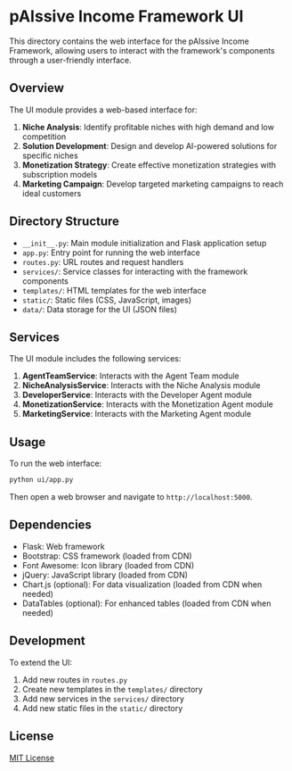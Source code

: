 # pAIssive Income Framework UI

This directory contains the web interface for the pAIssive Income Framework, allowing users to interact with the framework's components through a user-friendly interface.

## Overview

The UI module provides a web-based interface for:

1. **Niche Analysis**: Identify profitable niches with high demand and low competition
2. **Solution Development**: Design and develop AI-powered solutions for specific niches
3. **Monetization Strategy**: Create effective monetization strategies with subscription models
4. **Marketing Campaign**: Develop targeted marketing campaigns to reach ideal customers

## Directory Structure

- `__init__.py`: Main module initialization and Flask application setup
- `app.py`: Entry point for running the web interface
- `routes.py`: URL routes and request handlers
- `services/`: Service classes for interacting with the framework components
- `templates/`: HTML templates for the web interface
- `static/`: Static files (CSS, JavaScript, images)
- `data/`: Data storage for the UI (JSON files)

## Services

The UI module includes the following services:

1. **AgentTeamService**: Interacts with the Agent Team module
2. **NicheAnalysisService**: Interacts with the Niche Analysis module
3. **DeveloperService**: Interacts with the Developer Agent module
4. **MonetizationService**: Interacts with the Monetization Agent module
5. **MarketingService**: Interacts with the Marketing Agent module

## Usage

To run the web interface:

```bash
python ui/app.py
```

Then open a web browser and navigate to `http://localhost:5000`.

## Dependencies

- Flask: Web framework
- Bootstrap: CSS framework (loaded from CDN)
- Font Awesome: Icon library (loaded from CDN)
- jQuery: JavaScript library (loaded from CDN)
- Chart.js (optional): For data visualization (loaded from CDN when needed)
- DataTables (optional): For enhanced tables (loaded from CDN when needed)

## Development

To extend the UI:

1. Add new routes in `routes.py`
2. Create new templates in the `templates/` directory
3. Add new services in the `services/` directory
4. Add new static files in the `static/` directory

## License

[MIT License](../LICENSE)

